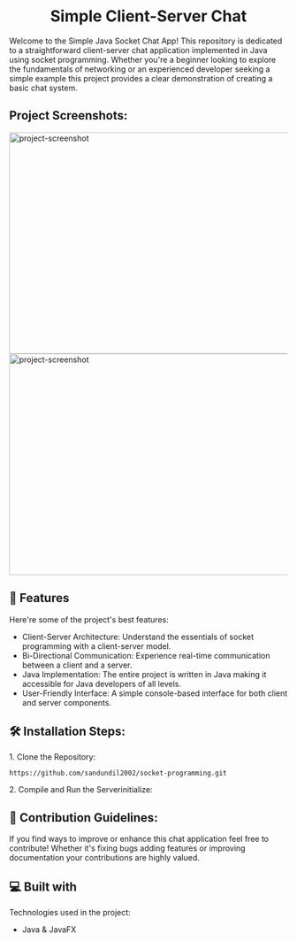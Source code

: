 <h1 align="center" id="title">Simple Client-Server Chat</h1>

<p id="description">Welcome to the Simple Java Socket Chat App! This repository is dedicated to a straightforward client-server chat application implemented in Java using socket programming. Whether you're a beginner looking to explore the fundamentals of networking or an experienced developer seeking a simple example this project provides a clear demonstration of creating a basic chat system.</p>

<h2>Project Screenshots:</h2>

<img src="https://i.ibb.co/YQZDsnk/client-server-1.png" alt="project-screenshot" width="600" height="400/">

<img src="https://i.ibb.co/zSNNmRj/client-server-2.png" alt="project-screenshot" width="600" height="400/">

  
  
<h2>🧐 Features</h2>

Here're some of the project's best features:

*   Client-Server Architecture: Understand the essentials of socket programming with a client-server model.
*   Bi-Directional Communication: Experience real-time communication between a client and a server.
*   Java Implementation: The entire project is written in Java making it accessible for Java developers of all levels.
*   User-Friendly Interface: A simple console-based interface for both client and server components.

<h2>🛠️ Installation Steps:</h2>

<p>1. Clone the Repository:</p>

```
https://github.com/sandundil2002/socket-programming.git
```

<p>2. Compile and Run the Serverinitialize:</p>

<h2>🍰 Contribution Guidelines:</h2>

If you find ways to improve or enhance this chat application feel free to contribute! Whether it's fixing bugs adding features or improving documentation your contributions are highly valued.

  
  
<h2>💻 Built with</h2>

Technologies used in the project:

*   Java & JavaFX
